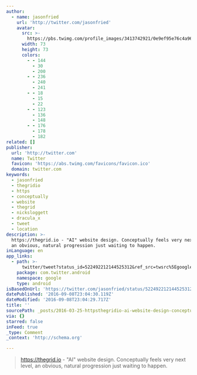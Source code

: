 ```yaml
---
author:
  - name: jasonfried
    url: 'http://twitter.com/jasonfried'
    avatar:
      src: >-
        https://pbs.twimg.com/profile_images/3413742921/0e9ef95e76c4a965b9b177fa2267d6c1_bigger.png
      width: 73
      height: 73
      colors:
        - - 144
          - 30
          - 200
        - - 236
          - 240
          - 241
        - - 18
          - 15
          - 22
        - - 123
          - 136
          - 148
        - - 176
          - 178
          - 182
related: []
publisher:
  url: 'http://twitter.com'
  name: Twitter
  favicon: 'https://abs.twimg.com/favicons/favicon.ico'
  domain: twitter.com
keywords:
  - jasonfried
  - thegridio
  - https
  - conceptually
  - website
  - thegrid
  - nicksloggett
  - dracula_x
  - tweet
  - location
description: >-
  https://thegrid.io - "AI" website design. Conceptually feels very next level,
  an obvious, natural progression just waiting to happen.
inLanguage: en
app_links:
  - path: >-
      twitter/tweet?status_id=522492212144525312&ref_src=twsrc%5Egoogle%7Ctwcamp%5Eandroidseo%7Ctwgr%5Estatus%7Ctwterm%5E522492212144525312
    package: com.twitter.android
    namespace: google
    type: android
isBasedOnUrl: 'https://twitter.com/jasonfried/status/522492212144525312'
datePublished: '2016-09-08T23:04:30.119Z'
dateModified: '2016-09-08T23:04:29.717Z'
title: ''
sourcePath: _posts/2016-03-25-httpsthegridio-ai-website-design-conceptually-feels.md
via: {}
starred: false
inFeed: true
_type: Comment
_context: 'http://schema.org'

---
```

> https://thegrid.io - "AI" website design. Conceptually feels very next level, an obvious, natural progression just waiting to happen.